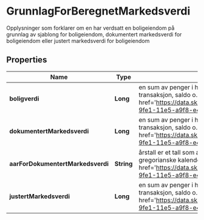 

# GrunnlagForBeregnetMarkedsverdi

Opplysninger som forklarer om en har verdsatt en boligeiendom på grunnlag av sjablong for boligeiendom, dokumentert markedsverdi for boligeiendom eller justert markedsverdi for boligeiendom

## Properties

| Name | Type | Description | Notes |
|------------ | ------------- | ------------- | -------------|
|**boligverdi** | **Long** | en sum av penger i hele kroner brukt i en kontekst. Dette kan være en transaksjon, saldo o.l. (&lt;a href&#x3D;&#39;https://data.skatteetaten.no/web/datakatalog/begrep/20b2e146-9fe1-11e5-a9f8-e4115b280940&#39;&gt;Begrepsreferanse&lt;/a&gt;) |  [optional] |
|**dokumentertMarkedsverdi** | **Long** | en sum av penger i hele kroner brukt i en kontekst. Dette kan være en transaksjon, saldo o.l. (&lt;a href&#x3D;&#39;https://data.skatteetaten.no/web/datakatalog/begrep/20b2e146-9fe1-11e5-a9f8-e4115b280940&#39;&gt;Begrepsreferanse&lt;/a&gt;) |  [optional] |
|**aarForDokumentertMarkedsverdi** | **String** | årstall er et tall som angir årets nummer i tidsregningen i den gregorianske kalender (&lt;a href&#x3D;&#39;https://data.skatteetaten.no/web/datakatalog/begrep/20b2e14a-9fe1-11e5-a9f8-e4115b280940&#39;&gt;Begrepsreferanse&lt;/a&gt;) |  [optional] |
|**justertMarkedsverdi** | **Long** | en sum av penger i hele kroner brukt i en kontekst. Dette kan være en transaksjon, saldo o.l. (&lt;a href&#x3D;&#39;https://data.skatteetaten.no/web/datakatalog/begrep/20b2e146-9fe1-11e5-a9f8-e4115b280940&#39;&gt;Begrepsreferanse&lt;/a&gt;) |  [optional] |



